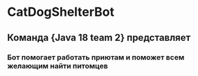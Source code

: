 # CatDogShelterBot
## Команда {Java 18 team 2} представляет
### Бот помогает работать приютам и поможет всем желающим найти питомцев
